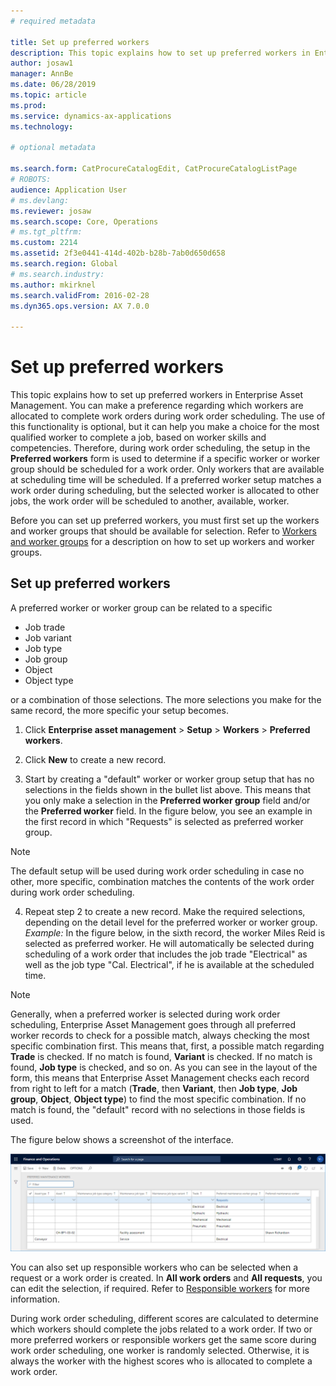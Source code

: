 ```yaml
---
# required metadata

title: Set up preferred workers
description: This topic explains how to set up preferred workers in Enterprise Asset Management.
author: josaw1
manager: AnnBe
ms.date: 06/28/2019
ms.topic: article
ms.prod: 
ms.service: dynamics-ax-applications
ms.technology: 

# optional metadata

ms.search.form: CatProcureCatalogEdit, CatProcureCatalogListPage
# ROBOTS: 
audience: Application User
# ms.devlang: 
ms.reviewer: josaw
ms.search.scope: Core, Operations
# ms.tgt_pltfrm: 
ms.custom: 2214
ms.assetid: 2f3e0441-414d-402b-b28b-7ab0d650d658
ms.search.region: Global
# ms.search.industry: 
ms.author: mkirknel
ms.search.validFrom: 2016-02-28
ms.dyn365.ops.version: AX 7.0.0

---
```


# Set up preferred workers

This topic explains how to set up preferred workers in Enterprise Asset Management. You can make a preference regarding which workers are allocated to complete work orders during work order scheduling. The use of this functionality is optional, but it can help you make a choice for the most qualified worker to complete a job, based on worker skills and competencies. Therefore, during work order scheduling, the setup in the **Preferred workers** form is used to determine if a specific worker or worker group should be scheduled for a work order. Only workers that are available at scheduling time will be scheduled. If a preferred worker setup matches a work order during scheduling, but the selected worker is allocated to other jobs, the work order will be scheduled to another, available, worker.

Before you can set up preferred workers, you must first set up the workers and worker groups that should be available for selection. Refer to [Workers and worker groups](../setup-for-objects/workers-and-worker-groups.md) for a description on how to set up workers and worker groups.

## Set up preferred workers

A preferred worker or worker group can be related to a specific

- Job trade  
- Job variant  
- Job type  
- Job group  
- Object  
- Object type  

or a combination of those selections. The more selections you make for the same record, the more specific your setup becomes.

1. Click **Enterprise asset management** > **Setup** > **Workers** > **Preferred workers**.

2. Click **New** to create a new record.

3. Start by creating a "default" worker or worker group setup that has no selections in the fields shown in the bullet list above. This means that you only make a selection in the **Preferred worker group** field and/or the **Preferred worker** field. In the figure below, you see an example in the first record in which "Requests" is selected as preferred worker group.

>[!NOTE]
>The default setup will be used during work order scheduling in case no other, more specific, combination matches the contents of the work order during work order scheduling.

4. Repeat step 2 to create a new record. Make the required selections, depending on the detail level for the preferred worker or worker group. *Example:* In the figure below, in the sixth record, the worker Miles Reid is selected as preferred worker. He will automatically be selected during scheduling of a work order that includes the job trade "Electrical" as well as the job type "Cal. Electrical", if he is available at the scheduled time.

>[!NOTE]
>Generally, when a preferred worker is selected during work order scheduling, Enterprise Asset Management goes through all preferred worker records to check for a possible match, always checking the most specific combination first. This means that, first, a possible match regarding **Trade** is checked. If no match is found, **Variant** is checked. If no match is found, **Job type** is checked, and so on. As you can see in the layout of the form, this means that Enterprise Asset Management checks each record from right to left for a match (**Trade**, then **Variant**, then **Job type**, **Job group**, **Object**, **Object type**) to find the most specific combination. If no match is found, the "default" record with no selections in those fields is used.

The figure below shows a screenshot of the interface.

![Figure 1](media/02-work-order-scheduling.png)

You can also set up responsible workers who can be selected when a request or a work order is created. In **All work orders** and **All requests**, you can edit the selection, if required. Refer to [Responsible workers](../setup-for-requests/responsible-workers.md) for more information.

During work order scheduling, different scores are calculated to determine which workers should complete the jobs related to a work order. If two or more preferred workers or responsible workers get the same score during work order scheduling, one worker is randomly selected. Otherwise, it is always the worker with the highest scores who is allocated to complete a work order.
